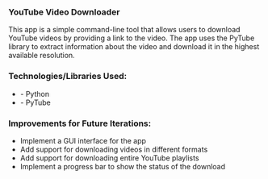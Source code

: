<h3>YouTube Video Downloader</h3>
<p> This app is a simple command-line tool that allows users to download YouTube videos by providing a link to the video. The app uses the PyTube library to extract information about the video and download it in the highest available resolution. </p>
<h3> Technologies/Libraries Used: </h3>
<ul>
  <li> - Python </li>
  <li> - PyTube </li>
</ul>
 <h3> Improvements for Future Iterations: </h3>
<ul>
  <li> Implement a GUI interface for the app </li>
  <li> Add support for downloading videos in different formats </li>
  <li> Add support for downloading entire YouTube playlists </li>
  <li> Implement a progress bar to show the status of the download </li>
</ul>
